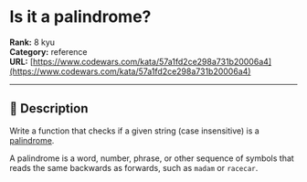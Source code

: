 # Is it a palindrome?

**Rank:** 8 kyu  
**Category:** reference  
**URL:** [https://www.codewars.com/kata/57a1fd2ce298a731b20006a4](https://www.codewars.com/kata/57a1fd2ce298a731b20006a4)

---

## 📝 Description

Write a function that checks if a given string (case insensitive) is a [palindrome](https://en.wikipedia.org/wiki/Palindrome). 

A palindrome is a word, number, phrase, or other sequence of symbols that reads the same backwards as forwards, such as `madam` or `racecar`.
